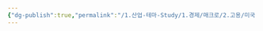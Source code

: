 ```yaml
---
{"dg-publish":true,"permalink":"/1.산업-테마-Study/1.경제/매크로/2.고용/미국 ADP 비농업부문 고용/미국 ADP 비농업부문 고용/","created":"2024-11-20T21:02:27.117+09:00","updated":"2025-06-03T20:07:19.811+09:00"}
---
```


